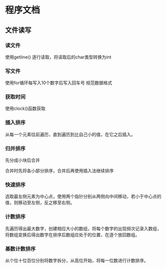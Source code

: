 # 程序文档

## 文件读写

### 读文件

使用getline() 逐行读取，将读取后的char类型转换为int

### 写文件

使用for循环每写入10个数字后写入回车号 规范数据格式

### 获取时间

使用clock()函数获取

### 插入排序

从每一个元素往前遍历，直到遍历到比自己小的值，在它之后插入。

### 归并排序

先分成小块后合并

合并时先将各小部分排序，合并后再使用插入法继续排序

### 快速排序

选取最左侧元素为中心点，使用两个指针分别从两侧向中间移动，若小于中心点的值，则移动至左侧，反之移至右侧。

### 计数排序

先遍历得出最大数字，创建相应大小的数组，将每个数字的出现频次记录入数组，将数组变换后得出数字在排序后数组应处于的位置，在逐个放回数组。

### 基数计数排序

从个位十位百位分别将数字拆分，从高位开始，将每一位数进行计数排序。